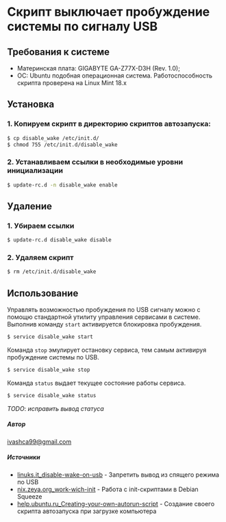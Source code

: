 # Скрипт выключает пробуждение системы по сигналу USB

## Требования к системе
* Материнская плата: GIGABYTE GA-Z77X-D3H (Rev. 1.0);
* ОС: Ubuntu подобная операционная система.
Работоспособность скрипта проверена на Linux Mint 18.x

## Установка
### 1. Копируем скрипт в директорию скриптов автозапуска:
```sh
$ cp disable_wake /etc/init.d/
$ chmod 755 /etc/init.d/disable_wake
```
### 2. Устанавливаем ссылки в необходимые уровни инициализации
```sh
$ update-rc.d -n disable_wake enable
```
## Удаление
### 1. Убираем ссылки
```sh
$ update-rc.d disable_wake disable
```
### 2. Удаляем скрипт
```sh
$ rm /etc/init.d/disable_wake
```

## Использование
Управлять возможностью пробуждения по USB сигналу можно с помощю стандартной утилиту управления сервисами в системе.
Выполнив команду `start` активируется блокировка пробуждения.
```sh
$ service disable_wake start
```
Команда `stop` эмулирует остановку сервиса, тем самым активируя пробуждение системы по USB.
```sh
$ service disable_wake stop
```
Команда `status` выдает текущее состояние работы сервиса.
```sh
$ service disable_wake status
```
 _TODO_: _исправить вывод статуса_
 
 ##### Автор
ivashca99@gmail.com
##### Источники
* [linuks.it_disable-wake-on-usb] - Запретить вывод из спящего режима по USB
* [nix.zeya.org_work-wich-init] - Работа с init-скриптами в Debian Squeeze
* [help.ubuntu.ru_Creating-your-own-autorun-script] - Создание своего скрипта автозапуска при загрузке компьютера

[//]: # (Source links list)
[linuks.it_disable-wake-on-usb]: <http://www.linuks.lt/blog/ru/index.php/2012-11-03-linux--keyboard>
[nix.zeya.org_work-wich-init]: <http://nix.zeya.org/forum/index.php?topic=64.0>
[help.ubuntu.ru_Creating-your-own-autorun-script]: <http://help.ubuntu.ru/wiki/%D1%81%D0%BE%D0%B7%D0%B4%D0%B0%D0%BD%D0%B8%D0%B5_%D1%81%D0%BA%D1%80%D0%B8%D0%BF%D1%82%D0%B0_%D0%B0%D0%B2%D1%82%D0%BE%D0%B7%D0%B0%D0%BF%D1%83%D1%81%D0%BA%D0%B0>
